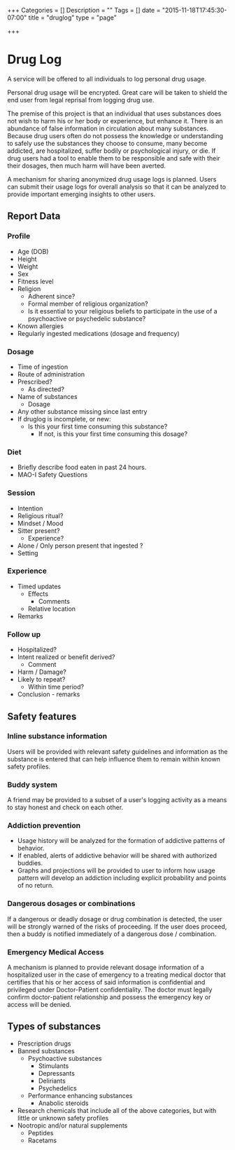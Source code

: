 +++
Categories = []
Description = ""
Tags = []
date = "2015-11-18T17:45:30-07:00"
title = "druglog"
type = "page"

+++

# Drug Log

A service will be offered to all individuals to log personal drug usage.

Personal drug usage will be encrypted. Great care will be taken to shield the end user from legal reprisal from logging drug use.

The premise of this project is that an individual that uses substances does not wish to harm his or her body or experience, but enhance it. There is an abundance of false information in circulation about many substances. Because drug users often do not possess the knowledge or understanding to safely use the substances they choose to consume, many become addicted, are hospitalized, suffer bodily or psychological injury, or die. If drug users had a tool to enable them to be responsible and safe with their their dosages, then much harm will have been averted.

A mechanism for sharing anonymized drug usage logs is planned. Users can submit their usage logs for overall analysis so that it can be analyzed to provide important emerging insights to other users.

## Report Data
### Profile
* Age (DOB)
* Height
* Weight
* Sex
* Fitness level
* Religion
  * Adherent since?
  * Formal member of religious organization?
  * Is it essential to your religious beliefs to participate in the use of a psychoactive or psychedelic substance?
* Known allergies
* Regularly ingested medications (dosage and frequency)

### Dosage
* Time of ingestion
* Route of administration
* Prescribed?
  * As directed?
* Name of substances
  * Dosage
* Any other substance missing since last entry
* If druglog is incomplete, or new:
  * Is this your first time consuming this substance?
    * If not, is this your first time consuming this dosage?


### Diet
* Briefly describe food eaten in past 24 hours.
* MAO-I Safety Questions

### Session
* Intention
* Religious ritual?
* Mindset / Mood
* Sitter present?
  * Experience?
* Alone / Only person present that ingested ?
* Setting

### Experience
* Timed updates
  * Effects
    * Comments
  * Relative location
* Remarks

### Follow up
* Hospitalized?
* Intent realized or benefit derived?
  * Comment
* Harm / Damage?
* Likely to repeat?
  * Within time period?
* Conclusion - remarks

## Safety features
### Inline substance information
Users will be provided with relevant safety guidelines and information as the substance is entered that can help influence them to remain within known safety profiles.

### Buddy system
A friend may be provided to a subset of a user's logging activity as a means to stay honest and check on each other.

### Addiction prevention
* Usage history will be analyzed for the formation of addictive patterns of behavior.
* If enabled, alerts of addictive behavior will be shared with authorized buddies.
* Graphs and projections will be provided to user to inform how usage pattern will develop an addiction including explicit probability and points of no return.

### Dangerous dosages or combinations
If a dangerous or deadly dosage or drug combination is detected, the user will be strongly warned of the risks of proceeding. If the user does proceed, then a buddy is notified immediately of a dangerous dose / combination.

### Emergency Medical Access
A mechanism is planned to provide relevant dosage information of a hospitalized user in the case of emergency to a treating medical doctor that certifies that his or her access of said information is confidential and privileged under Doctor-Patient confidentiality. The doctor must legally confirm doctor-patient relationship and possess the emergency key or access will be denied.

## Types of substances

* Prescription drugs
* Banned substances
  * Psychoactive substances
      * Stimulants
      * Depressants
      * Deliriants
      * Psychedelics
  * Performance enhancing substances
      * Anabolic steroids
* Research chemicals that include all of the above categories, but with little or unknown safety profiles
* Nootropic and/or natural supplements
    * Peptides
    * Racetams
